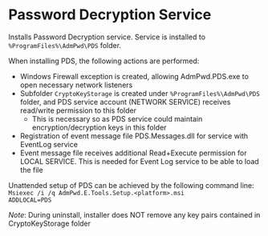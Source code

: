﻿# Password Decryption Service
Installs Password Decryption service. Service is installed to <code>%ProgramFiles%\AdmPwd\PDS</code> folder.

When installing PDS, the following actions are performed:
<ul>
 	<li>Windows Firewall exception is created, allowing AdmPwd.PDS.exe to open necessary  network listeners</li>
 	<li>Subfolder <code>CryptoKeyStorage</code> is created under <code>%ProgramFiles%\AdmPwd\PDS</code> folder, and PDS service account (NETWORK SERVICE) receives read/write permission to this folder
<ul>
 	<li>This is necessary so as PDS service could maintain encryption/decryption keys in this folder</li>
</ul>
</li>
 	<li>Registration of event message file PDS.Messages.dll for service with EventLog service</li>
 	<li>Event message file receives additional Read+Execute permission for LOCAL SERVICE. This is needed for Event Log service to be able to load the file</li>
</ul>

Unattended setup of PDS can be achieved by the following command line:  
<code>Msiexec /i /q AdmPwd.E.Tools.Setup.&lt;platform&gt;.msi ADDLOCAL=PDS</code>

<em>Note</em>: During uninstall, installer does NOT remove any key pairs contained in CryptoKeyStorage folder